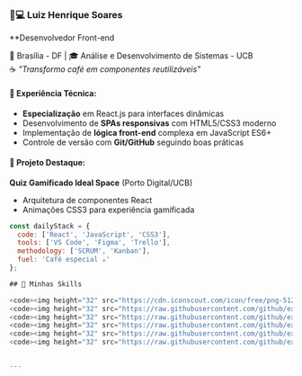 ### 👨💻 Luiz Henrique Soares
**Desenvolvedor Front-end 

📍 Brasília - DF | 🎓 Análise e Desenvolvimento de Sistemas - UCB  
☕ *"Transformo café em componentes reutilizáveis"*

#### 💼 Experiência Técnica:
- **Especialização** em React.js para interfaces dinâmicas
- Desenvolvimento de **SPAs responsivas** com HTML5/CSS3 moderno
- Implementação de **lógica front-end** complexa em JavaScript ES6+
- Controle de versão com **Git/GitHub** seguindo boas práticas

#### 🚀 Projeto Destaque:
**Quiz Gamificado Ideal Space** (Porto Digital/UCB)  
- Arquitetura de componentes React   
- Animações CSS3 para experiência gamificada  

```javascript
const dailyStack = {
  code: ['React', 'JavaScript', 'CSS3'],
  tools: ['VS Code', 'Figma', 'Trello'],
  methodology: ['SCRUM', 'Kanban'],
  fuel: 'Café especial ☕' 
};

## 🚀 Minhas Skills

<code><img height="32" src="https://cdn.iconscout.com/icon/free/png-512/c-programming-569564.png" alt="c"/></code>
<code><img height="32" src="https://raw.githubusercontent.com/github/explore/80688e429a7d4ef2fca1e82350fe8e3517d3494d/topics/javascript/javascript.png" alt="Javascript"/></code>
<code><img height="32" src="https://raw.githubusercontent.com/github/explore/80688e429a7d4ef2fca1e82350fe8e3517d3494d/topics/html/html.png" alt="HTML5"/></code>
<code><img height="32" src="https://raw.githubusercontent.com/github/explore/80688e429a7d4ef2fca1e82350fe8e3517d3494d/topics/css/css.png" alt="CSS"/></code>
<code><img height="32" src="https://raw.githubusercontent.com/github/explore/80688e429a7d4ef2fca1e82350fe8e3517d3494d/topics/react/react.png" alt="React"/></code>
<code><img height="32" src="https://raw.githubusercontent.com/github/explore/80688e429a7d4ef2fca1e82350fe8e3517d3494d/topics/mysql/mysql.png" alt="MySQL"/></code>


---
